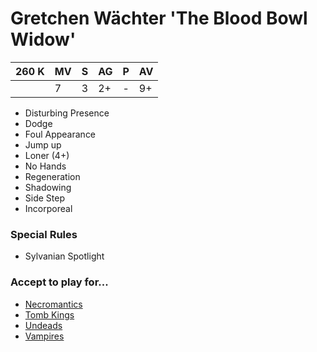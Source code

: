 # Gretchen Wächter 'The Blood Bowl Widow'
| 260 K  | MV | S | AG | P | AV |
| --- | --- | --- | --- | --- | --- |
| | 7 | 3 | 2+ | - | 9+ |

* Disturbing Presence
* Dodge
* Foul Appearance
* Jump up
* Loner (4+)
* No Hands
* Regeneration
* Shadowing
* Side Step
* Incorporeal

### Special Rules
* Sylvanian Spotlight

### Accept to play for...
* [Necromantics](../teams/Necromantics.md)
* [Tomb Kings](../teams/Tomb_Kings.md)
* [Undeads](../teams/Undeads.md)
* [Vampires](../teams/Vampires.md)
